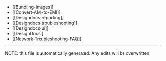 * [[Bundling-Images]]
* [[Convert-AMI-to-EMI]]
* [[Designdocs-reporting]]
* [[Designdocs-troubleshooting]]
* [[Designdocs-ui]]
* [[DesignDocs]]
* [[Network-Troubleshooting-FAQ]]


*****
NOTE: this file is automatically generated. Any edits will be overwritten.
